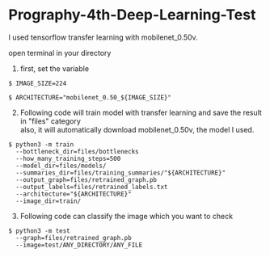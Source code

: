 # Prography-4th-Deep-Learning-Test

I used tensorflow transfer learning with mobilenet_0.50v.

open terminal in your directory
1. first, set the variable
<pre><code>$ IMAGE_SIZE=224</code></pre>
<pre><code>$ ARCHITECTURE="mobilenet_0.50_${IMAGE_SIZE}"</code></pre>

2. Following code will train model with transfer learning and save the result in "files" category  
also, it will automatically download mobilenet_0.50v, the model I used.
<pre><code>$ python3 -m train   
  --bottleneck_dir=files/bottlenecks   
  --how_many_training_steps=500   
  --model_dir=files/models/   
  --summaries_dir=files/training_summaries/"${ARCHITECTURE}"   
  --output_graph=files/retrained_graph.pb   
  --output_labels=files/retrained_labels.txt   
  --architecture="${ARCHITECTURE}"   
  --image_dir=train/</code></pre>
  
3. Following code can classify the image which you want to check
<pre><code>$ python3 -m test     
  --graph=files/retrained_graph.pb      
  --image=test/ANY_DIRECTORY/ANY_FILE</code></pre>
